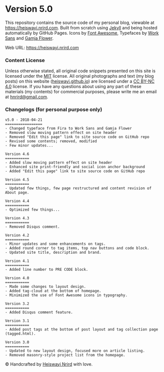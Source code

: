 # Version 5.0

This repository contains the source code of my personal blog, viewable at https://heiswayi.nrird.com. Built from scratch using [Jekyll](http://jekyllrb.com/) and being hosted automatically by GitHub Pages. Icons by [Font Awesome](https://fortawesome.github.io/Font-Awesome/), Typefaces by [Work Sans](https://fonts.google.com/specimen/Work+Sans) and [Gamja Flower](https://fonts.google.com/specimen/Gamja+Flower).

Web URL: https://heiswayi.nrird.com

### Content License

Unless otherwise stated, all original code snippets presented on this site is licensed under the [MIT](LICENSE.md) license. All original photographs and text (my blog posts) on this website ([heiswayi.github.io](http://heiswayi.github.io)) are licensed under a [CC BY-NC 4.0](https://creativecommons.org/licenses/by-nc/4.0/) license. If you have any questions about using any part of these materials (my contents) for commercial purposes, please write me an email at hnrird@gmail.com.

### Changelogs (for personal purpose only)

```
v5.0 - 2018-04-21
=================
- Changed typeface from Fira to Work Sans and Gamja Flower
- Removed slow moving pattern effect on site header
- Removed "Edit this page" link to site source code on GitHub repo
- Revised some contents; removed, modified
- Few minor updates...

Version 4.6
===========
- Added slow moving pattern effect on site header
- Enhanced site print-friendly and social icon anchor background
- Added "Edit this page" link to site source code on GitHub repo

Version 4.5
===========
- Updated few things, few page restructured and content revision of About page.

Version 4.4
===========
- Optimized few things...

Version 4.3
===========
- Removed Disqus comment.

Version 4.2
===========
- Minor updates and some enhancements on tags.
- Added round corner to tag items, top nav buttons and code block.
- Updated site title, description and brand.

Version 4.1
===========
- Added line number to PRE CODE block.

Version 4.0
===========
- Made some changes to layout design.
- Added tag-cloud at the bottom of homepage.
- Minimized the use of Font Awesome icons in typography.

Version 3.2
===========
- Added Disqus comment feature.

Version 3.1
===========
- Added post tags at the bottom of post layout and tag collection page (tagged.html).

Version 3.0
===========
- Updated to new layout design, focused more on article listing.
- Removed masonry-style project list from the homepage.
```

© Handcrafted by [Heiswayi Nrird](http://heiswayi.github.io) with love.
